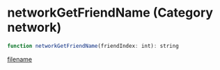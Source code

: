 # networkGetFriendName (Category network)

```js
function networkGetFriendName(friendIndex: int): string
```

[filename](networkGetFriendName_m.md ':include')
